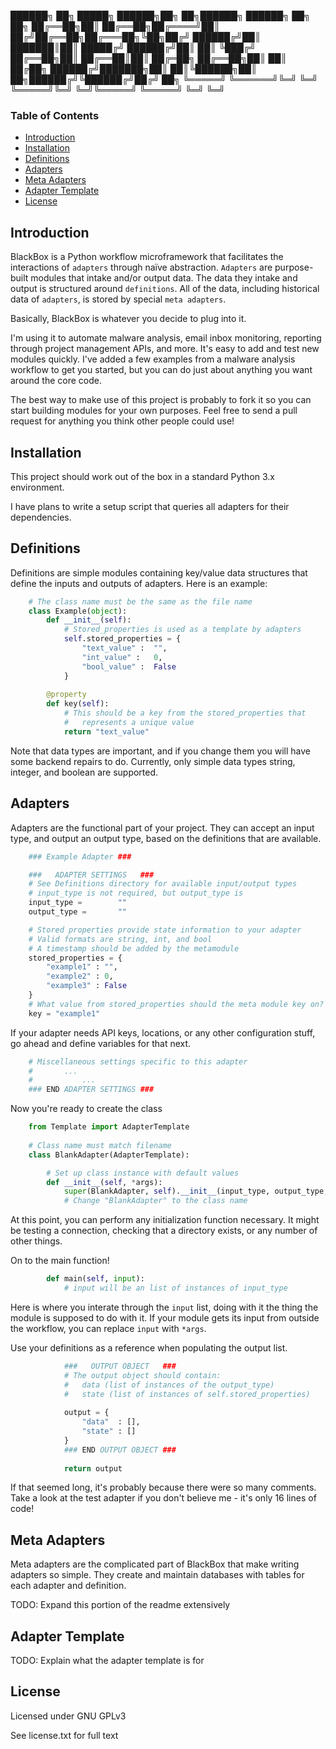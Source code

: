 ██████╗ ██╗      █████╗  ██████╗██╗  ██╗██████╗  ██████╗ ██╗  ██╗
██╔══██╗██║     ██╔══██╗██╔════╝██║ ██╔╝██╔══██╗██╔═══██╗╚██╗██╔╝
██████╔╝██║     ███████║██║     █████╔╝ ██████╔╝██║   ██║ ╚███╔╝ 
██╔══██╗██║     ██╔══██║██║     ██╔═██╗ ██╔══██╗██║   ██║ ██╔██╗ 
██████╔╝███████╗██║  ██║╚██████╗██║  ██╗██████╔╝╚██████╔╝██╔╝ ██╗
╚═════╝ ╚══════╝╚═╝  ╚═╝ ╚═════╝╚═╝  ╚═╝╚═════╝  ╚═════╝ ╚═╝  ╚═╝

### Table of Contents

* [Introduction](#intro)
* [Installation](#setup)
* [Definitions](#definitions)
* [Adapters](#adapters)
* [Meta Adapters](#meta)
* [Adapter Template](#template)
* [License](#license)


## <a name="intro"></a>Introduction

BlackBox is a Python workflow microframework that facilitates the
interactions of `adapters` through naïve abstraction.
`Adapters` are purpose-built modules that intake and/or output data.
The data they intake and output is structured around `definitions`.
All of the data, including historical data of `adapters`, is stored
by special `meta adapters`.

Basically, BlackBox is whatever you decide to plug into it.

I'm using it to automate malware analysis, email inbox monitoring,
reporting through project management APIs, and more. It's easy to
add and test new modules quickly. I've added a few examples from a
malware analysis workflow to get you started, but you can do just
about anything you want around the core code.

The best way to make use of this project is probably to fork it so
you can start building modules for your own purposes. Feel free to
send a pull request for anything you think other people could use!


## <a name="setup"></a>Installation

This project should work out of the box in a standard Python 3.x
environment.

I have plans to write a setup script that queries all adapters for
their dependencies.


## <a name="definitions"></a>Definitions

Definitions are simple modules containing key/value data structures
that define the inputs and outputs of adapters. Here is an example:

```python
	# The class name must be the same as the file name
	class Example(object):
		def __init__(self):
			# Stored_properties is used as a template by adapters
			self.stored_properties = {
				"text_value" :	"",
				"int_value" :	0,
				"bool_value" :	False
			}
			
		@property
		def key(self):
			# This should be a key from the stored_properties that
			#	represents a unique value
			return "text_value"
```

Note that data types are important, and if you change them you will
have some backend repairs to do. Currently, only simple data types
string, integer, and boolean are supported.


## <a name="adapters"></a>Adapters

Adapters are the functional part of your project. They can accept an
input type, and output an output type, based on the definitions that
are available. 

```python
	### Example Adapter ###

	###   ADAPTER SETTINGS   ###
	# See Definitions directory for available input/output types
	# input_type is not required, but output_type is
	input_type =		""
	output_type =		""

	# Stored properties provide state information to your adapter
	# Valid formats are string, int, and bool
	# A timestamp should be added by the metamodule
	stored_properties = {
		"example1" : "",
		"example2" : 0,
		"example3" : False
	}
	# What value from stored_properties should the meta module key on?
	key = "example1"
```

If your adapter needs API keys, locations, or any other configuration
stuff, go ahead and define variables for that next.

```python
	# Miscellaneous settings specific to this adapter
	#		...
	#			...
	### END ADAPTER SETTINGS ###
```

Now you're ready to create the class

```python
	from Template import AdapterTemplate
	
	# Class name must match filename
	class BlankAdapter(AdapterTemplate):

		# Set up class instance with default values
		def __init__(self, *args):
			super(BlankAdapter, self).__init__(input_type, output_type, "", stored_properties, key, *args)
			# Change "BlankAdapter" to the class name
```	

At this point, you can perform any initialization function necessary.
It might be testing a connection, checking that a directory exists,
or any number of other things.

On to the main function!

```python
		def main(self, input):		
			# input will be an list of instances of input_type
```
			
Here is where you interate through the `input` list, doing with it the
thing the module is supposed to do with it. If your module gets its
input from outside the workflow, you can replace `input` with `*args`.

Use your definitions as a reference when populating the output list.

```python
			###   OUTPUT OBJECT   ###
			# The output object should contain:
			#	data (list of instances of the output_type)
			#	state (list of instances of self.stored_properties)
			
			output = {
				"data"  : [],
				"state" : []
			}
			### END OUTPUT OBJECT ###
			
			return output
```

If that seemed long, it's probably because there were so many comments.
Take a look at the test adapter if you don't believe me - it's only 16
lines of code!


## <a name="meta"></a>Meta Adapters

Meta adapters are the complicated part of BlackBox that make writing
adapters so simple. They create and maintain databases with tables for
each adapter and definition.

TODO: Expand this portion of the readme extensively


## <a name="template"></a>Adapter Template

TODO: Explain what the adapter template is for


## <a name="license"></a>License

Licensed under GNU GPLv3

See license.txt for full text